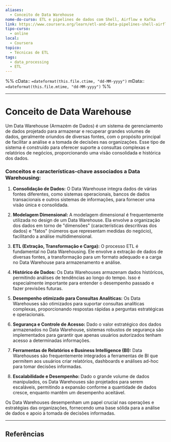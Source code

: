 ```yaml
---
aliases:
  - Conceito de Data Warehouse
nome-do-curso: ETL e pipelines de dados com Shell, Airflow e Kafka
link: https://www.coursera.org/learn/etl-and-data-pipelines-shell-airflow-kafka/home/week/1
tipo-curso:
  - online
local:
  - Coursera
topico:
  - Técnicas de ETL
tags:
  - data_processing
  - ETL
---
```

%%
cData:: `=dateformat(this.file.ctime, "dd-MM-yyyy")`
mData:: `=dateformat(this.file.mtime, "dd-MM-yyyy")`
%%


---
# Conceito de Data Warehouse

Um Data Warehouse (Armazém de Dados) é um sistema de gerenciamento de dados projetado para armazenar e recuperar grandes volumes de dados, geralmente oriundos de diversas fontes, com o propósito principal de facilitar a análise e a tomada de decisões nas organizações. Esse tipo de sistema é construído para oferecer suporte a consultas complexas e relatórios de negócios, proporcionando uma visão consolidada e histórica dos dados.

### Conceitos e características-chave associados a Data Warehousing:

1. **Consolidação de Dados:** O Data Warehouse integra dados de várias fontes diferentes, como sistemas operacionais, bancos de dados transacionais e outros sistemas de informações, para fornecer uma visão única e consolidada.
    
2. **Modelagem Dimensional:** A modelagem dimensional é frequentemente utilizada no design de um Data Warehouse. Ela envolve a organização dos dados em torno de "dimensões" (características descritivas dos dados) e "fatos" (números que representam medidas do negócio), facilitando a análise multidimensional.
    
3. **ETL (Extração, Transformação e Carga):** O processo ETL é fundamental no Data Warehousing. Ele envolve a extração de dados de diversas fontes, a transformação para um formato adequado e a carga no Data Warehouse para armazenamento e análise.
    
4. **Histórico de Dados:** Os Data Warehouses armazenam dados históricos, permitindo análises de tendências ao longo do tempo. Isso é especialmente importante para entender o desempenho passado e fazer previsões futuras.
    
5. **Desempenho otimizado para Consultas Analíticas:** Os Data Warehouses são otimizados para suportar consultas analíticas complexas, proporcionando respostas rápidas a perguntas estratégicas e operacionais.
    
6. **Segurança e Controle de Acesso:** Dado o valor estratégico dos dados armazenados no Data Warehouse, sistemas robustos de segurança são implementados para garantir que apenas usuários autorizados tenham acesso a determinadas informações.
    
7. **Ferramentas de Relatórios e Business Intelligence (BI):** Data Warehouses são frequentemente integrados a ferramentas de BI que permitem aos usuários criar relatórios, dashboards e análises ad-hoc para tomar decisões informadas.
    
8. **Escalabilidade e Desempenho:** Dado o grande volume de dados manipulados, os Data Warehouses são projetados para serem escaláveis, permitindo a expansão conforme a quantidade de dados cresce, enquanto mantêm um desempenho aceitável.
    

Os Data Warehouses desempenham um papel crucial nas operações e estratégias das organizações, fornecendo uma base sólida para a análise de dados e apoio à tomada de decisões informadas.



----
## Referências 